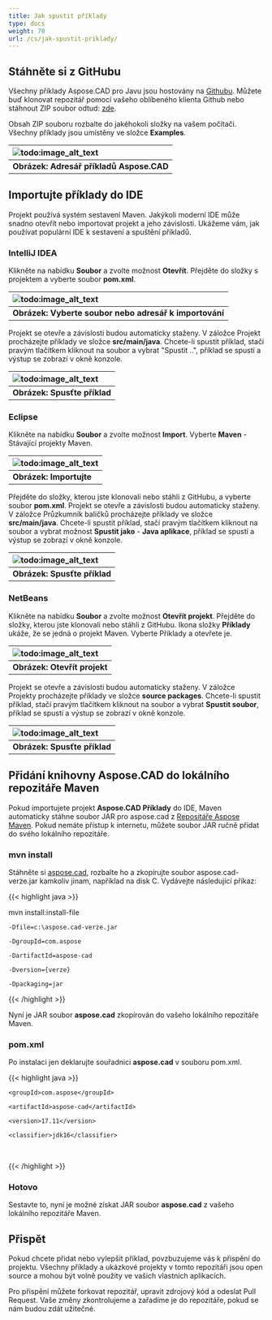```yaml
---
title: Jak spustit příklady
type: docs
weight: 70
url: /cs/jak-spustit-priklady/
---
```


## **Stáhněte si z GitHubu**

Všechny příklady Aspose.CAD pro Javu jsou hostovány na [Githubu](https://github.com/aspose-cad/Aspose.CAD-for-Java). Můžete buď klonovat repozitář pomocí vašeho oblíbeného klienta Github nebo stáhnout ZIP soubor odtud: [zde](https://github.com/aspose-cad/Aspose.CAD-for-Java/archive/master.zip).

Obsah ZIP souboru rozbalte do jakéhokoli složky na vašem počítači. Všechny příklady jsou umístěny ve složce **Examples**.

|![todo:image_alt_text](https://i.imgur.com/7WsFK0M.png)|
| :- |
|**Obrázek: Adresář příkladů Aspose.CAD**|

## **Importujte příklady do IDE**

Projekt používá systém sestavení Maven. Jakýkoli moderní IDE může snadno otevřít nebo importovat projekt a jeho závislosti. Ukážeme vám, jak používat populární IDE k sestavení a spuštění příkladů.

### **IntelliJ IDEA**

Klikněte na nabídku **Soubor** a zvolte možnost **Otevřít**. Přejděte do složky s projektem a vyberte soubor **pom.xml**.

|![todo:image_alt_text](https://i.imgur.com/nPfCrsR.png)|
| :- |
|**Obrázek: Vyberte soubor nebo adresář k importování**|

Projekt se otevře a závislosti budou automaticky staženy. V záložce Projekt procházejte příklady ve složce **src/main/java**. Chcete-li spustit příklad, stačí pravým tlačítkem kliknout na soubor a vybrat "Spustit ..", příklad se spustí a výstup se zobrazí v okně konzole.

|![todo:image_alt_text](https://i.imgur.com/nMaSTiG.png)|
| :- |
|**Obrázek: Spusťte příklad**|

### **Eclipse**

Klikněte na nabídku **Soubor** a zvolte možnost **Import**. Vyberte **Maven** - Stávající projekty Maven.

|![todo:image_alt_text](https://i.imgur.com/Ca0cHFr.png)|
| :- |
|**Obrázek: Importujte**|

Přejděte do složky, kterou jste klonovali nebo stáhli z GitHubu, a vyberte soubor **pom.xml**. Projekt se otevře a závislosti budou automaticky staženy. V záložce Průzkumník balíčků procházejte příklady ve složce **src/main/java**. Chcete-li spustit příklad, stačí pravým tlačítkem kliknout na soubor a vybrat možnost **Spustit jako** - **Java aplikace**, příklad se spustí a výstup se zobrazí v okně konzole.

|![todo:image_alt_text](https://i.imgur.com/7WsFK0M.png)|
| :- |
|**Obrázek: Spusťte příklad**|

### **NetBeans**

Klikněte na nabídku **Soubor** a zvolte možnost **Otevřít projekt**. Přejděte do složky, kterou jste klonovali nebo stáhli z GitHubu. Ikona složky **Příklady** ukáže, že se jedná o projekt Maven. Vyberte Příklady a otevřete je.

|![todo:image_alt_text](https://i.imgur.com/KOcP5Z2.png)|
| :- |
|**Obrázek: Otevřít projekt**|

Projekt se otevře a závislosti budou automaticky staženy. V záložce Projekty procházejte příklady ve složce **source packages**. Chcete-li spustit příklad, stačí pravým tlačítkem kliknout na soubor a vybrat **Spustit soubor**, příklad se spustí a výstup se zobrazí v okně konzole.

|![todo:image_alt_text](https://i.imgur.com/VUUU4BD.png)|
| :- |
|**Obrázek: Spusťte příklad**|

## **Přidání knihovny Aspose.CAD do lokálního repozitáře Maven**

Pokud importujete projekt **Aspose.CAD Příklady** do IDE, Maven automaticky stáhne soubor JAR pro aspose.cad z [Repositáře Aspose Maven](https://releases.aspose.com/java/repo/). Pokud nemáte přístup k internetu, můžete soubor JAR ručně přidat do svého lokálního repozitáře.

### **mvn install**

Stáhněte si [aspose.cad](https://releases.aspose.com/java/repo/com/aspose/aspose-cad/), rozbalte ho a zkopírujte soubor aspose.cad-verze.jar kamkoliv jinam, například na disk C. Vydávejte následující příkaz:

{{< highlight java >}}

 mvn install:install-file

    -Dfile=c:\aspose.cad-verze.jar

    -DgroupId=com.aspose

    -DartifactId=aspose-cad

    -Dversion={verze}

    -Dpackaging=jar

{{< /highlight >}}

Nyní je JAR soubor **aspose.cad** zkopírován do vašeho lokálního repozitáře Maven.

### **pom.xml**

Po instalaci jen deklarujte souřadnici **aspose.cad** v souboru pom.xml.

{{< highlight java >}}

 <dependency>

    <groupId>com.aspose</groupId>

    <artifactId>aspose-cad</artifactId>

    <version>17.11</version>

    <classifier>jdk16</classifier>

 </dependency>

{{< /highlight >}}

### **Hotovo**

Sestavte to, nyní je možné získat JAR soubor **aspose.cad** z vašeho lokálního repozitáře Maven.

## **Přispět**

Pokud chcete přidat nebo vylepšit příklad, povzbuzujeme vás k přispění do projektu. Všechny příklady a ukázkové projekty v tomto repozitáři jsou open source a mohou být volně použity ve vašich vlastních aplikacích.

Pro přispění můžete forkovat repozitář, upravit zdrojový kód a odeslat Pull Request. Vaše změny zkontrolujeme a zařadíme je do repozitáře, pokud se nám budou zdát užitečné.
